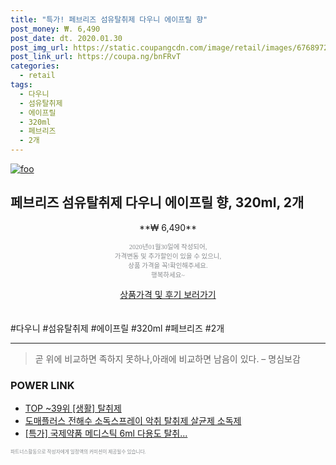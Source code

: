 ```yaml
--- 
title: "특가! 페브리즈 섬유탈취제 다우니 에이프릴 향" 
post_money: ₩. 6,490 
post_date: dt. 2020.01.30 
post_img_url: https://static.coupangcdn.com/image/retail/images/676897260499508-cc2adabf-f908-4ead-bb1b-8959fdf1929b.jpg 
post_link_url: https://coupa.ng/bnFRvT 
categories: 
  - retail 
tags: 
  - 다우니 
  - 섬유탈취제 
  - 에이프릴 
  - 320ml 
  - 페브리즈 
  - 2개 
--- 
```

[![foo](https://static.coupangcdn.com/image/retail/images/676897260499508-cc2adabf-f908-4ead-bb1b-8959fdf1929b.jpg)](https://coupa.ng/bnFRvT) 

## 페브리즈 섬유탈취제 다우니 에이프릴 향, 320ml, 2개 
<p style="text-align: center;">**₩ 6,490**</p> 
<p style="text-align: center;"><span style="color: #898c8f; font-family: Georgia,Times,serif; font-size: 0.75em;">2020년01월30일에 작성되어, <br>가격변동 및 추가할인이 있을 수 있으니,<br> 상품 가격을 꼭!확인해주세요.<br>행복하세요~</span> 
</p>	 
<div markdown="0" style="text-align: center;"><a href="https://coupa.ng/bnFRvT" class="btn btn--success">상품가격 및 후기 보러가기</a></div> 
<br><br> 
  #다우니 #섬유탈취제 #에이프릴 #320ml #페브리즈 #2개 
<hr> 

> 곧 위에 비교하면 족하지 못하나,아래에 비교하면 남음이 있다. – 명심보감 


### POWER LINK

* <a href="https://blog.naver.com/an0733/221789624063" target="_blank"> TOP ~39위 [생활] 탈취제</a>
* <a href="https://blog.naver.com/santokki14/221787864520" target="_blank">도매플러스 전해수 소독스프레이 악취 탈취제 살균제 소독제</a>
* <a href="https://blog.naver.com/santokki14/221789022398" target="_blank">[특가] 국제약품 메디스틱 6ml 다용도 탈취...</a>

<span style="color: #898c8f; font-family: Georgia,Times,serif; font-size: 0.55em;">파트너스활동으로 작성자에게 일정액의 커미션이 제공될수 있습니다.</span> 
